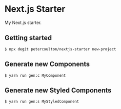 # Next.js Starter

My Next.js starter.

## Getting started

```shell
$ npx degit petercoulton/nextjs-starter new-project
```


## Generate new Components

```shell
$ yarn run gen:c MyComponent
```

## Generate new Styled Components

```shell
$ yarn run gen:s MyStyledComponent
```
